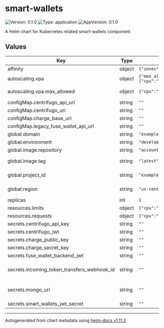 # smart-wallets

![Version: 0.1.0](https://img.shields.io/badge/Version-0.1.0-informational?style=flat-square) ![Type: application](https://img.shields.io/badge/Type-application-informational?style=flat-square) ![AppVersion: 0.1.0](https://img.shields.io/badge/AppVersion-0.1.0-informational?style=flat-square)

A Helm chart for Kubernetes related smart-wallets component

## Values

| Key | Type | Default | Description |
|-----|------|---------|-------------|
| affinity | object | `{"zones":["a"]}` | Affinity (available region zones) |
| autoscaling.vpa | object | `{"max_allowed":{"cpu":"2000m","memory":"4Gi"}}` | Vertical Pod Autoscaler |
| autoscaling.vpa.max_allowed | object | `{"cpu":"2000m","memory":"4Gi"}` | Vertical Pod Autoscaler - Maximum number of CPU & Memory, minimal number is `resources.requests` values |
| configMap.centrifugo_api_url | string | `""` | Centrifugo - API URL |
| configMap.centrifugo_uri | string | `""` | Centrifugo - URL |
| configMap.charge_base_url | string | `""` | Charge - Base URL |
| configMap.legacy_fuse_wallet_api_url | string | `""` | Legacy - Fuse wallet API URL |
| global.domain | string | `"example.com"` | DNS domain (used for `HTTPRoute` resource) |
| global.environment | string | `"development"` | Kubernetes label `environment`` |
| global.image.repository | string | `"accounts"` | Repository ID |
| global.image.tag | string | `"latest"` | Tag; overrides the image tag whose default is the chart appVersion. |
| global.project_id | string | `"example-12345"` | Google Cloud - Project ID (used for `Deployment` resource, `container.image` section) |
| global.region | string | `"us-central1"` | Google Cloud - Region (used for `Deployment` resource, `container.image` section) |
| replicas | int | `1` | Replicas |
| resources.limits | object | `{"cpu":"500m","memory":"1Gi"}` | Resources - Limits |
| resources.requests | object | `{"cpu":"500m","memory":"1Gi"}` | Resources - Requests |
| secrets.centrifugo_api_key | string | `""` | Centrifugo - API key |
| secrets.centrifugo_jwt | string | `""` | Centrifugo - JWT |
| secrets.charge_public_key | string | `""` | The public key of the project. |
| secrets.charge_secret_key | string | `""` | The secret key of the project. |
| secrets.fuse_wallet_backend_jwt | string | `""` | Fuse wallet backend JWT |
| secrets.incoming_token_transfers_webhook_id | string | `""` | The ID of the incoming token transfers webhook. This webhook is used to create wallet actions from incoming token transfers. |
| secrets.mongo_uri | string | `""` | MongoDB Atlas URI (mongodb://username:password@hostname:port/database?params) |
| secrets.smart_wallets_jwt_secret | string | `""` | smart-wallets - JWT secret |

----------------------------------------------
Autogenerated from chart metadata using [helm-docs v1.11.3](https://github.com/norwoodj/helm-docs/releases/v1.11.3)
